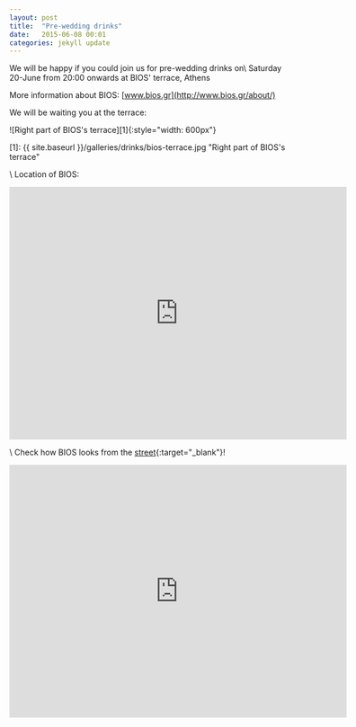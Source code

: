 ```yaml
---
layout: post
title:  "Pre-wedding drinks"
date:   2015-06-08 00:01
categories: jekyll update
---
```


We will be happy if you could join us for pre-wedding drinks on\\
Saturday 20-June from 20:00 onwards at BIOS' terrace, Athens

More information about BIOS: [www.bios.gr](http://www.bios.gr/about/)

We will be waiting you at the terrace:

![Right part of BIOS's terrace][1]{:style="width: 600px"}

[1]: {{ site.baseurl }}/galleries/drinks/bios-terrace.jpg "Right part of BIOS's terrace"

\\
Location of BIOS:

<iframe src="https://www.google.com/maps/embed?pb=!1m18!1m12!1m3!1d1572.4446644129296!2d23.718146!3d37.97971200000001!2m3!1f0!2f0!3f0!3m2!1i1024!2i768!4f13.1!3m3!1m2!1s0x14a1bd20dc93c3fd%3A0xe6c01a6fa0d637ef!2sPireos+84%2C+Athina+104+35%2C+Greece!5e0!3m2!1sen!2suk!4v1433717648071" width="600" height="450" frameborder="0" style="border:0"></iframe>

\\
Check how BIOS looks from the  [street](https://www.google.co.uk/maps/place/Pireos+84,+Athina+104+35,+Greece/@37.979712,23.718146,3a,52.5y,321.71h,96.68t/data=!3m4!1e1!3m2!1sQikxK3NapSupjSWfUIUegQ!2e0!4m2!3m1!1s0x14a1bd20dc93c3fd:0xe6c01a6fa0d637ef!6m1!1e1){:target="_blank"}!

<iframe src="https://www.google.com/maps/embed?pb=!1m0!3m2!1sen!2suk!4v1433717914691!6m8!1m7!1sQikxK3NapSupjSWfUIUegQ!2m2!1d37.979712!2d23.718146!3f324.5245753599489!4f9.690459291345746!5f1.4214797185029173" width="600" height="450" frameborder="0" style="border:0"></iframe>
